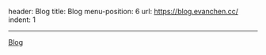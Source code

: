 header: Blog
title: Blog
menu-position: 6
url: https://blog.evanchen.cc/
indent: 1

---

[Blog](https://blog.evanchen.cc/)
